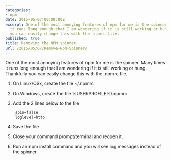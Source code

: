 ```yaml
---
categories:
- npm
date: 2015-05-07T00:00:00Z
excerpt: One of the most annoying features of npm for me is the spinner.  Many times
  it runs long enough that I am wondering if it is still working or hung.  Thankfully
  you can easily change this with the .npmrc file.
published: true
title: Removing the NPM spinner
url: /2015/05/07/Remove-Npm-Spinner/
---
```


One of the most annoying features of npm for me is the spinner.  Many times it runs long enough that I am wondering if it is still working or hung.  Thankfully you can easily change this with the .npmrc file.

1. On Linux/OSx, create the file ~/.npmrc
1. On Windows, create the file %USERPROFILE%/.npmrc
1. Add the 2 lines below to the file

		spin=false	
		loglevel=http
	
1. Save the file
1. Close your command prompt/terminal and reopen it.  
1. Run an npm install command and you will see log messages instead of the spinner.

